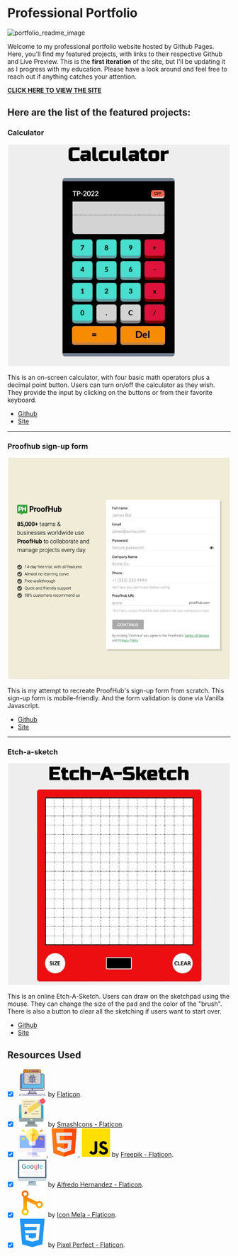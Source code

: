 # Professional Portfolio 
![portfolio_readme_image](https://user-images.githubusercontent.com/101987153/218919397-a4a91929-77d7-4beb-a6ad-d4d096314f31.JPG)


Welcome to my professional portfolio website hosted by Github Pages. Here, you'll find my featured projects, with links to their respective Github and Live Preview. This is the **first iteration** of the site, but I'll be updating it as I progress with my education. Please have a look around and feel free to reach out if anything catches your attention.

**[CLICK HERE TO VIEW THE SITE](https://teephan91.github.io)**


## Here are the list of the featured projects:
### Calculator

<div align="center">
    <img alt="Online calculator" src="https://github.com/teephan91/teephan91.github.io/blob/f4d236e62ea883c46555c8500b266d58d323f1dc/img/project_1.png" width="500"  />
</div>

This is an on-screen calculator, with four basic math operators plus a decimal point button. Users can turn on/off the calculator as they wish. They provide the input by clicking on the buttons or from their favorite keyboard.<br>
- [Github](https://github.com/teephan91/calculator)  
- [Site](https://teephan91.github.io/calculator/)

***

### Proofhub sign-up form

<div align="center">
    <img alt="Proofhub sign-up form" src="https://github.com/teephan91/teephan91.github.io/blob/f4d236e62ea883c46555c8500b266d58d323f1dc/img/project_2.png" width="500" />
</div>

This is my attempt to recreate ProofHub's sign-up form from scratch. This sign-up form is mobile-friendly. And the form validation is done via Vanilla Javascript.<br>
- [Github](https://github.com/teephan91/form)  
- [Site](https://teephan91.github.io/form/)

***

### Etch-a-sketch

<div align="center">
    <img alt="Online etch-a-sketch" src="https://github.com/teephan91/teephan91.github.io/blob/f4d236e62ea883c46555c8500b266d58d323f1dc/img/project_3.png" width="500" />
</div>

This is an online Etch-A-Sketch. Users can draw on the sketchpad using the mouse. They can change the size of the pad and the color of the "brush". There is also a button to clear all the sketching if users want to start over.<br>
- [Github](https://github.com/teephan91/etch_a_sketch)  
- [Site](https://teephan91.github.io/etch_a_sketch/)

## Resources Used
- [x] ![debugging](https://github.com/teephan91/teephan91.github.io/blob/f4d236e62ea883c46555c8500b266d58d323f1dc/img/debugging.png) by [Flaticon](https://www.flaticon.com/free-icon/debug_2621118).
- [x] ![technical_writing](https://github.com/teephan91/teephan91.github.io/blob/f4d236e62ea883c46555c8500b266d58d323f1dc/img/technical_writing.png) by [SmashIcons - Flaticon](https://www.flaticon.com/free-icon/desktop-computer_3131620).
- [x] ![problem_solving](https://github.com/teephan91/teephan91.github.io/blob/f4d236e62ea883c46555c8500b266d58d323f1dc/img/problem_solving.png), ![html](https://github.com/teephan91/teephan91.github.io/blob/f4d236e62ea883c46555c8500b266d58d323f1dc/img/html.png), ![js](https://github.com/teephan91/teephan91.github.io/blob/f4d236e62ea883c46555c8500b266d58d323f1dc/img/js.png) by [Freepik - Flaticon](https://www.flaticon.com/authors/freepik).
- [x] ![googling](https://github.com/teephan91/teephan91.github.io/blob/f4d236e62ea883c46555c8500b266d58d323f1dc/img/googling.png) by [Alfredo Hernandez - Flaticon](https://www.flaticon.com/free-icon/google-web_402041).
- [x] ![git](https://github.com/teephan91/teephan91.github.io/blob/f4d236e62ea883c46555c8500b266d58d323f1dc/img/git.png) by [Icon Mela - Flaticon](https://www.flaticon.com/free-icon/git_8682420).
- [x] ![css](https://github.com/teephan91/teephan91.github.io/blob/f4d236e62ea883c46555c8500b266d58d323f1dc/img/css.png) by [Pixel Perfect - Flaticon](https://www.flaticon.com/free-icon/css-3_732190).